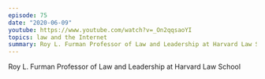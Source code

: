 ```yaml
---
episode: 75
date: "2020-06-09"
youtube: https://www.youtube.com/watch?v=_On2qqsaoYI
topics: law and the Internet
summary: Roy L. Furman Professor of Law and Leadership at Harvard Law School
---
```


Roy L. Furman Professor of Law and Leadership at Harvard Law School
